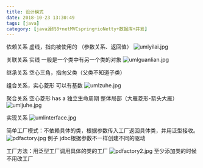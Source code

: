 ```yaml
---
title: 设计模式
date: 2018-10-23 13:30:49
tags: [java]
category: [java源码8+netMVCspring+ioNetty+数据库+并发]
---
```

依赖关系 虚线，指向被使用的 （参数关系、返回值）
![umlyilai.jpg](https://iota-1254040271.cos.ap-shanghai.myqcloud.com/image/umlyilai.jpg)

关联关系 实线 一般是一个类中有另一个类的对象
![umlguanlian.jpg](https://iota-1254040271.cos.ap-shanghai.myqcloud.com/image/umlguanlian.jpg)

继承关系 空心三角，指向父类（父类不知道子类）

组合关系，实心菱形 可以有基数
![umlzuhe.jpg](https://iota-1254040271.cos.ap-shanghai.myqcloud.com/image/umlzuhe.jpg)

聚合关系 空心菱形 has a 独立生命周期 整体局部（大雁菱形-箭头大雁）
![umljuhe.jpg](https://iota-1254040271.cos.ap-shanghai.myqcloud.com/image/umljuhe.jpg)

实现关系
![umlinterface.jpg](https://iota-1254040271.cos.ap-shanghai.myqcloud.com/image/umlinterface.jpg)

简单工厂模式：不依赖具体的类，根据参数传入工厂返回具体类，并用泛型接收。
![pdfactory.jpg](https://iota-1254040271.cos.ap-shanghai.myqcloud.com/image/pdfactory.jpg)
例子 jdbc根据参数不一样创建不同的驱动

工厂方法：用泛型工厂调用具体的类的工厂 
![pdfactory2.jpg](https://iota-1254040271.cos.ap-shanghai.myqcloud.com/image/pdfactory2.jpg)
至少添加类的时候不用改工厂








